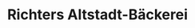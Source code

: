 ---
title: "Richters Altstadt-Bäckerei"
url: /braunschweig/richters-altstadt-baeckerei/
shop: Bäckerei
---